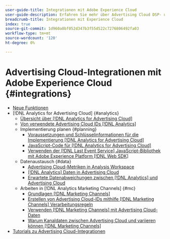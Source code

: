 ```yaml
---
user-guide-title: Integrationen mit Adobe Experience Cloud
user-guide-description: Erfahren Sie mehr über Advertising Cloud DSP- und Advertising Cloud Search-Integrationen mit anderen Adobe Experience Cloud-Produkten und -Diensten.
breadcrumb-title: Integrationen mit Experience Cloud
index: true
source-git-commit: 1d960a0bf052d347b3f55d522c7276806492fa03
workflow-type: tm+mt
source-wordcount: '120'
ht-degree: 0%

---
```



# Advertising Cloud-Integrationen mit Adobe Experience Cloud {#integrations}
<!--  and Adobe Experience Platform -->

+ [Neue Funktionen](/help/integrations/home.md)
+ [!DNL Analytics for Advertising Cloud] {#analytics}
   + [Übersicht über [!DNL Analytics for Advertising Cloud]](/help/integrations/analytics/overview.md)
   + [Von verwendete Advertising Cloud IDs [!DNL Analytics]](/help/integrations/analytics/ids.md)
   + Implementierung planen {#planning}
      + [Voraussetzungen und Schlüsselinformationen für die Implementierung [!DNL Analytics for Advertising Cloud]](/help/integrations/analytics/prerequisites.md)
      + [JavaScript-Code für [!DNL Analytics for Advertising Cloud]](/help/integrations/analytics/javascript.md)
      + [Verwenden der [!DNL Last Event Service] JavaScript-Bibliothek mit Adobe Experience Platform [!DNL Web SDK]](/help/integrations/analytics/web-sdk.md)
   + Datenaustausch {#data}
      + [Advertising Cloud-Metriken in Analysis Workspace](/help/integrations/analytics/advertising-cloud-metrics-in-analytics.md)
      + [[!DNL Analytics] Daten in Advertising Cloud](/help/integrations/analytics/analytics-data-in-advertising-cloud.md)
      + [Erwartete Datenabweichungen zwischen [!DNL Analytics] und Advertising Cloud](/help/integrations/analytics/data-variances.md)
   + Arbeiten in [!DNL Analytics Marketing Channels] {#mc}
      + [Grundlagen [!DNL Marketing Channels]](/help/integrations/analytics/marketing-channels/mc-overview.md)
      + [Erstellen von Advertising Cloud-IDs mithilfe [!DNL Marketing Channels] Verarbeitungsregeln](/help/integrations/analytics/marketing-channels/mc-ids.md)
      + [Verwenden [!DNL Marketing Channels] mit Advertising Cloud-Daten](/help/integrations/analytics/marketing-channels/mc-ac-data.md)
      + [Warum Kanaldaten zwischen Advertising Cloud und variieren können [!DNL Marketing Channels]](/help/integrations/analytics/marketing-channels/mc-data-variances.md)
+ [Tutorials zu Advertising Cloud-Integrationen](https://experienceleague.adobe.com/docs/advertising-cloud-learn/tutorials/overview.html)<!-- rename if the tutorials TOC structure changes -->
